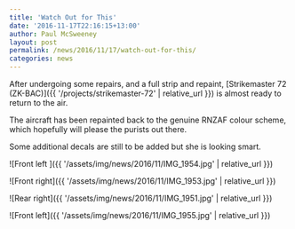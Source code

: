 ```yaml
---
title: 'Watch Out for This'
date: '2016-11-17T22:16:15+13:00'
author: Paul McSweeney
layout: post
permalink: /news/2016/11/17/watch-out-for-this/
categories: news
---
```


After undergoing some repairs, and a full strip and repaint, [Strikemaster 72 (ZK-BAC)]({{ '/projects/strikemaster-72' | relative_url }}) is almost ready to return to the air.

The aircraft has been repainted back to the genuine RNZAF colour scheme, which hopefully will please the purists out there.

Some additional decals are still to be added but she is looking smart.

![Front left ]({{ '/assets/img/news/2016/11/IMG_1954.jpg' | relative_url }})

![Front right]({{ '/assets/img/news/2016/11/IMG_1953.jpg' | relative_url }})

![Rear right]({{ '/assets/img/news/2016/11/IMG_1951.jpg' | relative_url }})

![Front left]({{ '/assets/img/news/2016/11/IMG_1955.jpg' | relative_url }})
